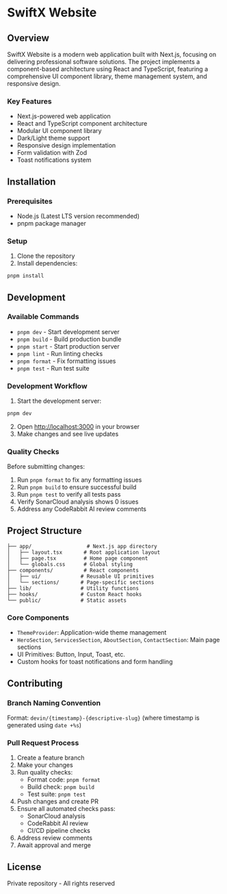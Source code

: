 # SwiftX Website

## Overview

SwiftX Website is a modern web application built with Next.js, focusing on delivering professional software solutions. The project implements a component-based architecture using React and TypeScript, featuring a comprehensive UI component library, theme management system, and responsive design.

### Key Features

- Next.js-powered web application
- React and TypeScript component architecture
- Modular UI component library
- Dark/Light theme support
- Responsive design implementation
- Form validation with Zod
- Toast notifications system

## Installation

### Prerequisites

- Node.js (Latest LTS version recommended)
- pnpm package manager

### Setup

1. Clone the repository
2. Install dependencies:
```bash
pnpm install
```

## Development

### Available Commands

- `pnpm dev` - Start development server
- `pnpm build` - Build production bundle
- `pnpm start` - Start production server
- `pnpm lint` - Run linting checks
- `pnpm format` - Fix formatting issues
- `pnpm test` - Run test suite

### Development Workflow

1. Start the development server:
```bash
pnpm dev
```
2. Open [http://localhost:3000](http://localhost:3000) in your browser
3. Make changes and see live updates

### Quality Checks

Before submitting changes:
1. Run `pnpm format` to fix any formatting issues
2. Run `pnpm build` to ensure successful build
3. Run `pnpm test` to verify all tests pass
4. Verify SonarCloud analysis shows 0 issues
5. Address any CodeRabbit AI review comments

## Project Structure

```
├── app/                  # Next.js app directory
│   ├── layout.tsx       # Root application layout
│   ├── page.tsx         # Home page component
│   └── globals.css      # Global styling
├── components/          # React components
│   ├── ui/             # Reusable UI primitives
│   └── sections/       # Page-specific sections
├── lib/                # Utility functions
├── hooks/              # Custom React hooks
└── public/             # Static assets
```

### Core Components

- `ThemeProvider`: Application-wide theme management
- `HeroSection`, `ServicesSection`, `AboutSection`, `ContactSection`: Main page sections
- UI Primitives: Button, Input, Toast, etc.
- Custom hooks for toast notifications and form handling

## Contributing

### Branch Naming Convention

Format: `devin/{timestamp}-{descriptive-slug}` (where timestamp is generated using `date +%s`)

### Pull Request Process

1. Create a feature branch
2. Make your changes
3. Run quality checks:
   - Format code: `pnpm format`
   - Build check: `pnpm build`
   - Test suite: `pnpm test`
4. Push changes and create PR
5. Ensure all automated checks pass:
   - SonarCloud analysis
   - CodeRabbit AI review
   - CI/CD pipeline checks
6. Address review comments
7. Await approval and merge

## License

Private repository - All rights reserved
